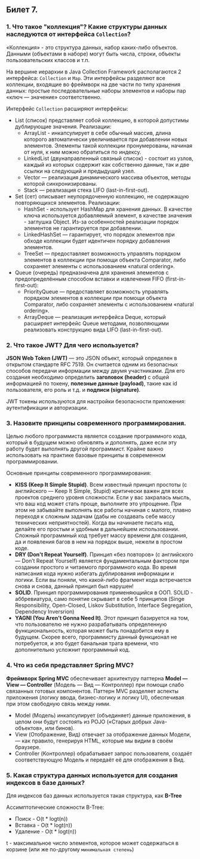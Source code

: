 ## Билет 7.

### 1. Что такое "коллекция"? Какие структуры данных наследуются от интерфейса `Collection`?

«Коллекция» - это структура данных, набор каких-либо объектов. Данными (объектами в наборе) могут быть числа, строки, объекты пользовательских классов и т.п.

На вершине иерархии в Java Collection Framework располагаются 2 интерфейса: `Collection` и `Map`. Эти интерфейсы разделяют все коллекции, входящие во фреймворк на две части по типу хранения данных: простые последовательные наборы элементов и наборы пар «ключ — значение» соответственно.

Интерфейс `Collection` расширяют интерфейсы:
- List (список) представляет собой коллекцию, в которой допустимы дублирующие значения. Реализации:
  - ArrayList - инкапсулирует в себе обычный массив, длина которого автоматически увеличивается при добавлении новых элементов. Элементы такой коллекции пронумерованы, начиная от нуля, к ним можно обратиться по индексу.
  - LinkedList (двунаправленный связный список) - состоит из узлов, каждый из которых содержит как собственно данные, так и две ссылки на следующий и предыдущий узел.
  - Vector — реализация динамического массива объектов, методы которой синхронизированы.
  - Stack — реализация стека LIFO (last-in-first-out).
- Set (сет) описывает неупорядоченную коллекцию, не содержащую повторяющихся элементов. Реализации:
  - HashSet - использует HashMap для хранения данных. В качестве ключа используется добавляемый элемент, в качестве значения - заглушка Object. Из-за особенностей реализации порядок элементов не гарантируется при добавлении.
  - LinkedHashSet — гарантирует, что порядок элементов при обходе коллекции будет идентичен порядку добавления элементов.
  - TreeSet — предоставляет возможность управлять порядком элементов в коллекции при помощи объекта Comparator, либо сохраняет элементы с использованием «natural ordering».
- Queue (очередь) предназначена для хранения элементов с предопределённым способом вставки и извлечения FIFO (first-in-first-out):
  - PriorityQueue — предоставляет возможность управлять порядком элементов в коллекции при помощи объекта Comparator, либо сохраняет элементы с использованием «natural ordering».
  - ArrayDeque — реализация интерфейса Deque, который расширяет интерфейс Queue методами, позволяющими реализовать конструкцию вида LIFO (last-in-first-out).


### 2. Что такое JWT? Для чего используется?

**JSON Web Token (JWT)** — это JSON объект, который определен в открытом стандарте RFC 7519. Он считается одним из безопасных способов передачи информации между двумя участниками. Для его создания необходимо определить **заголовок (header)** с общей информацией по токену, **полезные данные (payload)**, такие как id пользователя, его роль и т.д. и **подписи (signature)**.

JWT токены используются для настройки безопасности приложения: аутентификации и авторизации.

### 3. Назовите принципы современного программирования.

Целью любого программиста является создание программного кода, который в будущем можно обновлять и дополнять, даже если эту работу будет выполнять другой программист. Крайне важно использовать на практике базовые принципы в современном программировании.

Основные принципы современного программирования:
- **KISS (Keep It Simple Stupid)**. Всем известный принцип простоты (с английского — Keep It Simple, Stupid) критически важен для всех проектов среднего уровня сложности. Если у вас закралась мысль, что ваш код может стать проще, выполните это упрощение. При этом не забывайте выполнять все работы начиная с малого, плавно переходя к сложным задачам (дабы не создавать себе массу технических неприятностей). Когда вы начинаете писать код, делайте его простым и удобным в дальнейшем использовании. Сложный программный код требует массу времени для создания, да и появления багов в нем на порядок выше, нежели в простом коде.
- **DRY (Don't Repeat Yourself)**. Принцип «без повторов» (с английского — Don’t Repeat Yourself) является фундаментальным фактором при создании простого и читаемого программного кода. Во время написания кода нужно избегать дублирования информации и логики. Если вы поняли, что какой-либо фрагмент кода встречается снова и снова, данный принцип был нарушен!
- **SOLID**. Принцип программирования применяющийся в ООП. SOLID - аббревиатура, само понятие скрывает в себе 5 принципов (Singe Responsibility, Open-Closed, Liskov Substitution, Interface Segregation, Dependency Inversrion)
- **YAGNI (You Aren't Gonna Need It)**. Этот принцип базируется на том, что пользователю не нужно разрабатывать определенную функциональность, которая может быть понадобится ему в будущем. Скорее всего, программисту данный функционал не потребуется, и это будет банальная трата времени, что дополнительно усложнит программный код.

### 4. Что из себя представляет Spring MVC?

**Фреймворк Spring MVC** обеспечивает архитектуру паттерна **Model — View — Controller** (Модель — Вид — Контроллер) при помощи слабо связанных готовых компонентов. Паттерн MVC разделяет аспекты приложения (логику ввода, бизнес-логику и логику UI), обеспечивая при этом свободную связь между ними.
- Model (Модель) инкапсулирует (объединяет) данные приложения, в целом они будут состоять из POJO («Старых добрых Java-объектов», или бинов).
- View (Отображение, Вид) отвечает за отображение данных Модели, — как правило, генерируя HTML, которые мы видим в своём браузере.
- Controller (Контроллер) обрабатывает запрос пользователя, создаёт соответствующую Модель и передаёт её для отображения в Вид.


### 5. Какая структура данных используется для создания индексов в базе данных?

Для индексов баз данных используется такая структура, как **B-Tree**

Ассимптотические сложности B-Tree:
- Поиск - O(t * logt(n))
- Вставка - O(t * logt(n))
- Удаление - O(t * logt(n))

t - максимальное число элементов, которое может содержаться в корзине (или же по-другому `минимальная степень`)
